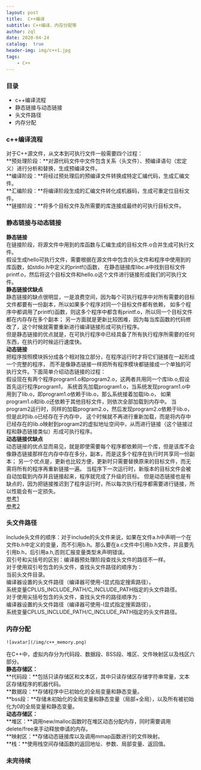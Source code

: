 ```yaml
---
layout: post
title:  C++编译
subtitle: C++编译、内存分配等
author: zql
date: 2020-04-24
catalog:  true
header-img: img/c++1.jpg
tags:
    - C++
---
```


### 目录
 - c++编译流程
 - 静态链接与动态链接
 - 头文件路径
 - 内存分配  

### c++编译流程  
对于C++源文件，从文本到可执行文件一般需要四个过程：  
**预处理阶段：**对源代码文件中文件包含关系（头文件）、预编译语句（宏定义）进行分析和替换，生成预编译文件。  
**编译阶段：**将经过预处理后的预编译文件转换成特定汇编代码，生成汇编文件。  
**汇编阶段：**将编译阶段生成的汇编文件转化成机器码，生成可重定位目标文件。  
**链接阶段：**将多个目标文件及所需要的库连接成最终的可执行目标文件。  
### 静态链接与动态链接  
**静态链接**  
在链接阶段，将源文件中用到的库函数与汇编生成的目标文件.o合并生成可执行文件。  
假设生成hello可执行文件，需要根据在源文件中包含的头文件和程序中使用到的库函数，如stdio.h中定义的printf()函数，
在静态链接库libc.a中找到目标文件printf.o，然后将这个目标文件和hello.o这个文件进行链接形成我们的可执行文件。  
**静态链接优缺点**  
静态链接的缺点很明显，一是浪费空间，因为每个可执行程序中对所有需要的目标文件都要有一份副本，所以如果多个程序对同一个目标文件都有依赖，
如多个程序中都调用了printf()函数，则这多个程序中都含有printf.o，所以同一个目标文件都在内存存在多个副本；
另一方面就是更新比较困难，因为每当库函数的代码修改了，这个时候就需要重新进行编译链接形成可执行程序。  
但是静态链接的优点就是，在可执行程序中已经具备了所有执行程序所需要的任何东西，在执行的时候运行速度快。  
**动态链接**  
把程序按照模块拆分成各个相对独立部分，在程序运行时才将它们链接在一起形成一个完整的程序，
而不是像静态链接一样把所有程序模块都链接成一个单独的可执行文件。下面简单介绍动态链接的过程：  
假设现在有两个程序program1.o和program2.o，这两者共用同一个库lib.o,假设首先运行程序program1，
系统首先加载program1.o，当系统发现program1.o中用到了lib.o，即program1.o依赖于lib.o，那么系统接着加载lib.o，
如果program1.o和lib.o还依赖于其他目标文件，则依次全部加载到内存中。
当program2运行时，同样的加载program2.o，然后发现program2.o依赖于lib.o，但是此时lib.o已经存在于内存中，
这个时候就不再进行重新加载，而是将内存中已经存在的lib.o映射到program2的虚拟地址空间中，从而进行链接（这个链接过程和静态链接类似）形成可执行程序。  
**动态链接优缺点**  
动态链接的优点显而易见，就是即使需要每个程序都依赖同一个库，但是该库不会像静态链接那样在内存中存在多分，副本，而是这多个程序在执行时共享同一份副本；
另一个优点是，更新也比较方便，更新时只需要替换原来的目标文件，而无需将所有的程序再重新链接一遍。
当程序下一次运行时，新版本的目标文件会被自动加载到内存并且链接起来，程序就完成了升级的目标。
但是动态链接也是有缺点的，因为把链接推迟到了程序运行时，所以每次执行程序都需要进行链接，所以性能会有一定损失。  
[参考1](https://blog.csdn.net/kang___xi/article/details/80210717)  
[参考2](https://www.cnblogs.com/52php/p/5681711.html)
### 头文件路径
Include头文件的顺序：对于include的头文件来说，如果在文件a.h中声明一个在文件b.h中定义的变量，而不引用b.h。那么要在a.c文件中引用b.h文件，并且要先引用b.h，后引用a.h,否则汇报变量类型未声明错误。  
双引号和尖括号的区别：编译器预处理阶段查找头文件的路径不一样。  
对于使用双引号包含的头文件，查找头文件路径的顺序为：  
当前头文件目录。  
编译器设置的头文件路径（编译器可使用-I显式指定搜索路径）。  
系统变量CPLUS_INCLUDE_PATH/C_INCLUDE_PATH指定的头文件路径。  
对于使用尖括号包含的头文件，查找头文件的路径顺序为：  
编译器设置的头文件路径（编译器可使用-I显式指定搜索路径）。  
系统变量CPLUS_INCLUDE_PATH/C_INCLUDE_PATH指定的头文件路径。  
### 内存分配  
    ![avatar](/img/c++_memory.png)  
在C++中，虚拟内存分为代码段、数据段、BSS段、堆区、文件映射区以及栈区六部分。  
**静态存储区：**  
**代码段：**包括只读存储区和文本区，其中只读存储区存储字符串常量，文本区存储程序的机器代码。  
**数据段：**存储程序中已初始化的全局变量和静态变量。  
**bss段：**存储未初始化的全局变量和静态变量（局部+全局），以及所有被初始化为0的全局变量和静态变量。  
**动态存储区：**  
**堆区：**调用new/malloc函数时在堆区动态分配内存，同时需要调用delete/free来手动释放申请的内存。  
**映射区：**存储动态链接库以及调用mmap函数进行的文件映射。  
**栈：**使用栈空间存储函数的返回地址、参数、局部变量、返回值。  
### 未完待续
